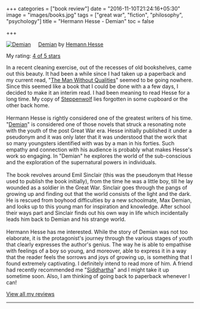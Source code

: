 +++
categories = ["book review"]
date = "2016-11-10T21:24:16+05:30"
image = "images/books.jpg"
tags = ["great war", "fiction", "philosophy", "psychology"]
title = "Hermann Hesse - Demian"
toc = false

+++

<a href="https://www.goodreads.com/book/show/32500666-demian" style="float: left; padding-right: 20px"><img border="0" alt="Demian" src="https://images.gr-assets.com/books/1475944507m/32500666.jpg" /></a><a href="https://www.goodreads.com/book/show/32500666-demian">Demian</a> by <a href="https://www.goodreads.com/author/show/15817187.Hemann_Hesse">Hemann Hesse</a>

My rating: <a href="https://www.goodreads.com/review/show/1808227893">4 of 5 stars</a>

In a recent cleaning exercise, out of the recesses of old bookshelves, came out this beauty. It had been a while since I had taken up a paperback and my current read, "<a href="https://www.goodreads.com/book/show/527756.The_Man_Without_Qualities">The Man Without Qualities</a>" seemed to be going nowhere. Since this seemed like a book that I could be done with a a few days, I decided to make it an interim read. I had been meaning to read Hesse for a long time. My copy of <a href="https://www.goodreads.com/book/show/16631.Steppenwolf">Steppenwolf</a> lies forgotten in some cupboard or the other back home.<br><br>Hermann Hesse is rightly considered one of the greatest writers of his time. "<a href="https://www.goodreads.com/book/show/32073688-demian">Demian</a>" is considered one of those novels that struck a resonating note with the youth of the post Great War era. Hesse initially published it under a pseudonym and it was only later that it was understood that the work that so many youngsters identified with was by a man in his forties. Such empathy and connection with his audience is probably what makes Hesse's work so engaging. In "Demian" he explores the world of the sub-conscious and the exploration of the supernatural powers in individuals.<br><br>The book revolves around Emil Sinclair (this was the pseudonym that Hesse used to publish the book initially), from the time he was a little boy, till he lay wounded as a soldier in the Great War. Sinclair goes through the pangs of growing up and finding out that the world consists of the light and the dark. He is rescued from boyhood difficulties by a new schoolmate, Max Demian, and looks up to this young man for inspiration and knowledge. After school their ways part and Sinclair finds out his own way in life which incidentally leads him back to Demian and his strange world.<br><br>Hermann Hesse has me interested. While the story of Demian was not too elaborate, it is the protagonist's journey through the various stages of youth that clearly expresses the author's genius. The way he is able to empathise with feelings of a boy so young, and moreover, able to express it in a way that the reader feels the sorrows and joys of growing up, is something that I found extremely captivating. I definitely intend to read more of him. A friend had recently recommended me "<a href="https://www.goodreads.com/book/show/52036.Siddhartha">Siddhartha</a>" and I might take it up sometime soon. Also, I am thinking of going back to paperback whenever I can!

<a href="https://www.goodreads.com/review/list/20996466-karan-gupta">View all my reviews</a>

<hr />